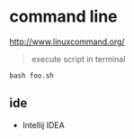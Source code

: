 # command line

http://www.linuxcommand.org/

> execute script in terminal

```
bash foo.sh
```

## ide

- Intellij IDEA
